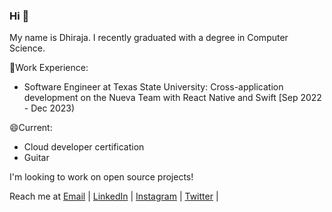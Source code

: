 ### Hi 👋

My name is Dhiraja. I recently graduated with a degree in Computer Science.

🔭Work Experience: 

- Software Engineer at Texas State University: Cross-application development on the Nueva Team with React Native and Swift [Sep 2022 - Dec 2023)

😄Current: 

- Cloud developer certification
- Guitar

I'm looking to work on open source projects! 

Reach me at [Email](mdhiraja@gmail.com) |
[LinkedIn](https://www.linkedin.com/in/dhirajamyneni/) |
[Instagram](https://www.instagram.com/mydhiraja/) |
[Twitter](https://twitter.com/mydhiraja) |


<!--
**dmyneni98/dmyneni98** is a ✨ _special_ ✨ repository because its `README.md` (this file) appears on your GitHub profile.

Here are some ideas to get you started:

- 🔭 I’m currently working on ...
- 🌱 I’m currently learning ...
- 👯 I’m looking to collaborate on ...
- 🤔 I’m looking for help with ...
- 💬 Ask me about ...
- 📫 How to reach me: ...
- 😄 Pronouns: ...
- ⚡ Fun fact: ...
-->
